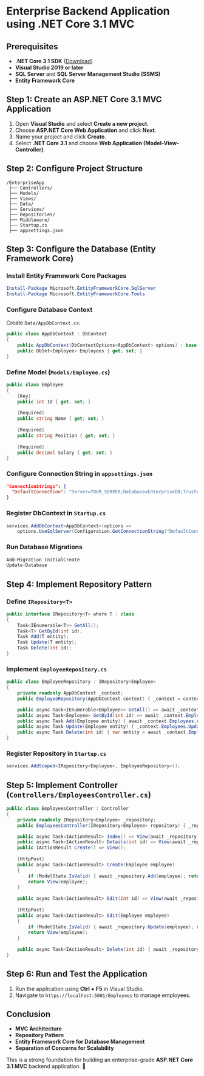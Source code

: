 # Enterprise Backend Application using .NET Core 3.1 MVC

## Prerequisites
- **.NET Core 3.1 SDK** ([Download](https://dotnet.microsoft.com/en-us/download/dotnet/3.1))
- **Visual Studio 2019 or later**
- **SQL Server** and **SQL Server Management Studio (SSMS)**
- **Entity Framework Core**

## Step 1: Create an ASP.NET Core 3.1 MVC Application
1. Open **Visual Studio** and select **Create a new project**.
2. Choose **ASP.NET Core Web Application** and click **Next**.
3. Name your project and click **Create**.
4. Select **.NET Core 3.1** and choose **Web Application (Model-View-Controller)**.

## Step 2: Configure Project Structure
```
/EnterpriseApp
 ├── Controllers/
 ├── Models/
 ├── Views/
 ├── Data/
 ├── Services/
 ├── Repositories/
 ├── Middleware/
 ├── Startup.cs
 ├── appsettings.json
```

## Step 3: Configure the Database (Entity Framework Core)
### Install Entity Framework Core Packages
```powershell
Install-Package Microsoft.EntityFrameworkCore.SqlServer
Install-Package Microsoft.EntityFrameworkCore.Tools
```

### Configure Database Context
Create `Data/AppDbContext.cs`:
```csharp
public class AppDbContext : DbContext
{
    public AppDbContext(DbContextOptions<AppDbContext> options) : base(options) { }
    public DbSet<Employee> Employees { get; set; }
}
```

### Define Model (`Models/Employee.cs`)
```csharp
public class Employee
{
    [Key]
    public int Id { get; set; }
    
    [Required]
    public string Name { get; set; }
    
    [Required]
    public string Position { get; set; }
    
    [Required]
    public decimal Salary { get; set; }
}
```

### Configure Connection String in `appsettings.json`
```json
"ConnectionStrings": {
  "DefaultConnection": "Server=YOUR_SERVER;Database=EnterpriseDB;Trusted_Connection=True;"
}
```

### Register DbContext in `Startup.cs`
```csharp
services.AddDbContext<AppDbContext>(options =>
    options.UseSqlServer(Configuration.GetConnectionString("DefaultConnection")));
```

### Run Database Migrations
```powershell
Add-Migration InitialCreate
Update-Database
```

## Step 4: Implement Repository Pattern
### Define `IRepository<T>`
```csharp
public interface IRepository<T> where T : class
{
    Task<IEnumerable<T>> GetAll();
    Task<T> GetById(int id);
    Task Add(T entity);
    Task Update(T entity);
    Task Delete(int id);
}
```

### Implement `EmployeeRepository.cs`
```csharp
public class EmployeeRepository : IRepository<Employee>
{
    private readonly AppDbContext _context;
    public EmployeeRepository(AppDbContext context) { _context = context; }

    public async Task<IEnumerable<Employee>> GetAll() => await _context.Employees.ToListAsync();
    public async Task<Employee> GetById(int id) => await _context.Employees.FindAsync(id);
    public async Task Add(Employee entity) { await _context.Employees.AddAsync(entity); await _context.SaveChangesAsync(); }
    public async Task Update(Employee entity) { _context.Employees.Update(entity); await _context.SaveChangesAsync(); }
    public async Task Delete(int id) { var entity = await _context.Employees.FindAsync(id); if (entity != null) { _context.Employees.Remove(entity); await _context.SaveChangesAsync(); } }
}
```

### Register Repository in `Startup.cs`
```csharp
services.AddScoped<IRepository<Employee>, EmployeeRepository>();
```

## Step 5: Implement Controller (`Controllers/EmployeesController.cs`)
```csharp
public class EmployeesController : Controller
{
    private readonly IRepository<Employee> _repository;
    public EmployeesController(IRepository<Employee> repository) { _repository = repository; }

    public async Task<IActionResult> Index() => View(await _repository.GetAll());
    public async Task<IActionResult> Details(int id) => View(await _repository.GetById(id));
    public IActionResult Create() => View();
    
    [HttpPost]
    public async Task<IActionResult> Create(Employee employee)
    {
        if (ModelState.IsValid) { await _repository.Add(employee); return RedirectToAction(nameof(Index)); }
        return View(employee);
    }
    
    public async Task<IActionResult> Edit(int id) => View(await _repository.GetById(id));
    
    [HttpPost]
    public async Task<IActionResult> Edit(Employee employee)
    {
        if (ModelState.IsValid) { await _repository.Update(employee); return RedirectToAction(nameof(Index)); }
        return View(employee);
    }
    
    public async Task<IActionResult> Delete(int id) { await _repository.Delete(id); return RedirectToAction(nameof(Index)); }
}
```

## Step 6: Run and Test the Application
1. Run the application using **Ctrl + F5** in Visual Studio.
2. Navigate to `https://localhost:5001/Employees` to manage employees.

## Conclusion
- **MVC Architecture**
- **Repository Pattern**
- **Entity Framework Core for Database Management**
- **Separation of Concerns for Scalability**

This is a strong foundation for building an enterprise-grade **ASP.NET Core 3.1 MVC** backend application. 🚀
